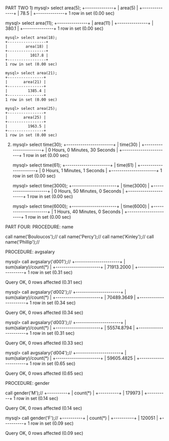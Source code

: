 PART TWO
1)
mysql> select area(5);
    +--------------+
    |      area(5) |
    +--------------+
    |         78.5 |
    +--------------+
    1 row in set (0.00 sec)

   mysql> select area(11);
    +---------------+
    |      area(11) |
    +---------------+
    |         380.1 |
    +---------------+
    1 row in set (0.00 sec)

    mysql> select area(18);
    +-----------------+
    |        area(18) |
    +-----------------+
    |          1017.8 |
    +-----------------+
    1 row in set (0.00 sec)

    mysql> select area(21);
    +----------------+
    |       area(21) |
    +----------------+
    |         1385.4 |
    +----------------+
    1 row in set (0.00 sec)

    mysql> select area(25);
    +----------------+
    |       area(25) |
    +----------------+
    |         1963.5 |
    +----------------+
    1 row in set (0.00 sec)
	
	
2)
    mysql> select  time(30);
    +-----------------------+
    |  time(30) |
    +-----------------------+
    | 0 Hours, 0 Minutes, 30 Seconds   |
    +-----------------------+
    1 row in set (0.00 sec)

    mysql> select  time(61);
    +----------------------+
    |  time(61) |
    +----------------------+
    |  0 Hours, 1 Minutes, 1 Seconds   |
    +----------------------+
    1 row in set (0.00 sec)

    mysql> select time(3000);
    +----------------------+
    |  time(3000) |
    +----------------------+
    |  0 Hours, 50 Minutes, 0 Seconds  |
    +----------------------+
    1 row in set (0.00 sec)

    mysql> select  time(6000);
    +----------------------+
    |  time(6000) |
    +----------------------+
    |  1 Hours, 40 Minutes, 0 Seconds  |
    +----------------------+
    1 row in set (0.00 sec)




PART FOUR:
PROCEDURE: name

call name('Bouloucos');//
call name('Percy');//
call name('Kinley');//
call name('Phillip');//




PROCEDURE: avgsalary

mysql> call avgsalary('d001');//
+----------------------+
| sum(salary)/count(*) |
+----------------------+
|           71913.2000 |
+----------------------+
1 row in set (0.31 sec)

Query OK, 0 rows affected (0.31 sec)

mysql> call avgsalary('d002');//
+----------------------+
| sum(salary)/count(*) |
+----------------------+
|           70489.3649 |
+----------------------+
1 row in set (0.34 sec)

Query OK, 0 rows affected (0.34 sec)

mysql> call avgsalary('d003');//
+----------------------+
| sum(salary)/count(*) |
+----------------------+
|           55574.8794 |
+----------------------+
1 row in set (0.31 sec)

Query OK, 0 rows affected (0.33 sec)

mysql> call avgsalary('d004');//
+----------------------+
| sum(salary)/count(*) |
+----------------------+
|           59605.4825 |
+----------------------+
1 row in set (0.65 sec)

Query OK, 0 rows affected (0.65 sec)




PROCEDURE: gender

call gender('M');//
+----------+
| count(*) |
+----------+
|   179973 |
+----------+
1 row in set (0.14 sec)

Query OK, 0 rows affected (0.14 sec)

mysql> call gender('F');//
+----------+
| count(*) |
+----------+
|   120051 |
+----------+
1 row in set (0.09 sec)

Query OK, 0 rows affected (0.09 sec)
